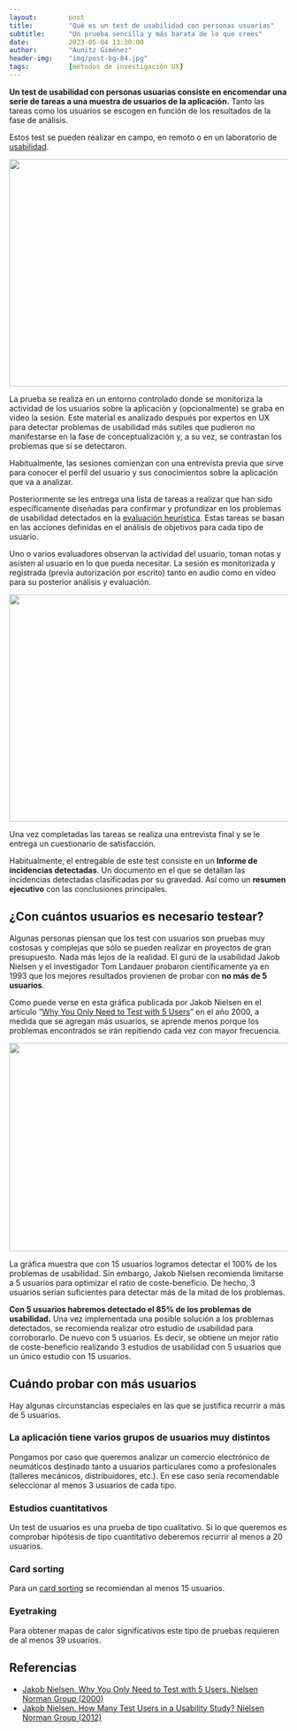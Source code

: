 ```yaml
---
layout:        post
title:         "Qué es un test de usabilidad con personas usuarias"
subtitle:      "Un prueba sencilla y más barata de lo que crees"
date:          2023-05-04 13:30:00
author:        "Aunitz Giménez"
header-img:    "img/post-bg-84.jpg"
tags:          [métodos de investigación UX]
---
```


<p><strong>Un test de usabilidad con personas usuarias consiste en encomendar una serie de tareas a una muestra de usuarios de la aplicación.</strong> Tanto las tareas como los usuarios se escogen en función de los resultados de la fase de análisis.</p>

<p>Estos test se pueden realizar en campo, en remoto o en un laboratorio de <a href="{{ site.baseurl }}{% post_url 2022-10-10-que-es-la-usabilidad-de-una-aplicacion %}">usabilidad</a>.</p>

<p><img src="{{ site.baseurl }}/img/que-es-un-test-con-personas-usuarias-01.jpg" loading="lazy" alt="" width="722" height="411"></p>

<p>La prueba se realiza en un entorno controlado donde se monitoriza la actividad de los usuarios sobre la aplicación y (opcionalmente) se graba en video la sesión. Este material es analizado después por expertos en UX para detectar problemas de usabilidad más sutiles que pudieron no manifestarse en la fase de conceptualización y, a su vez, se contrastan los problemas que sí se detectaron.</p>

<p>Habitualmente, las sesiones comienzan con una entrevista previa que sirve para conocer el perfil del usuario y sus conocimientos sobre la aplicación que va a analizar.</p>

<p>Posteriormente se les entrega una lista de tareas a realizar que han sido específicamente diseñadas para confirmar y profundizar en los problemas de usabilidad detectados en la <a href="{{ site.baseurl }}{% post_url 2023-05-08-que-es-un-test-heuristico %}">evaluación heurística</a>. Estas tareas se basan en las acciones definidas en el análisis de objetivos para cada tipo de usuario.</p>

<p>Uno o varios evaluadores observan la actividad del usuario, toman notas y asisten al usuario en lo que pueda necesitar. La sesión es monitorizada y registrada (previa autorización por escrito) tanto en audio como en video para su posterior análisis y evaluación.</p>

<p><img src="{{ site.baseurl }}/img/que-es-un-test-con-personas-usuarias-02.jpg" loading="lazy" alt="" width="722" height="411"></p>

<p>Una vez completadas las tareas se realiza una entrevista final y se le entrega un cuestionario de satisfacción.</p>

<p>Habitualmente, el entregable de este test consiste en un <strong>Informe de incidencias detectadas</strong>. Un documento en el que se detallan las incidencias detectadas clasificadas por su gravedad. Así como un <strong>resumen ejecutivo</strong> con las conclusiones principales.</p>

<h2>¿Con cuántos usuarios es necesario testear?</h2>

<p>Algunas personas piensan que los test con usuarios son pruebas muy costosas y complejas que sólo se pueden realizar en proyectos de gran presupuesto. Nada más lejos de la realidad. El gurú de la usabilidad Jakob Nielsen y el investigador Tom Landauer probaron científicamente ya en 1993 que los mejores resultados provienen de probar con <strong>no más de 5 usuarios</strong>.</p>

<p>Como puede verse en esta gráfica publicada por Jakob Nielsen en el artículo “<a href="https://www.nngroup.com/articles/why-you-only-need-to-test-with-5-users/" target="_blank" rel="noopener noreferrer">Why You Only Need to Test with 5 Users</a>” en el año 2000, a medida que se agregan más usuarios, se aprende menos porque los problemas encontrados se irán repitiendo cada vez con mayor frecuencia.</p>

<p><img src="{{ site.baseurl }}/img/que-es-un-test-con-personas-usuarias-03.gif" loading="lazy" alt="" width="631" height="377"></p>

<p>La gráfica muestra que con 15 usuarios logramos detectar el 100% de los problemas de usabilidad. Sin embargo, Jakob Nielsen recomienda limitarse a 5 usuarios para optimizar el ratio de coste-beneficio. De hecho, 3 usuarios serían suficientes para detectar más de la mitad de los problemas.</p>

<p><strong>Con 5 usuarios habremos detectado el 85% de los problemas de usabilidad.</strong> Una vez implementada una posible solución a los problemas detectados, se recomienda realizar otro estudio de usabilidad para corroborarlo. De nuevo con 5 usuarios. Es decir, se obtiene un mejor ratio de coste-beneficio realizando 3 estudios de usabilidad con 5 usuarios que un único estudio con 15 usuarios.</p>

<h2>Cuándo probar con más usuarios</h2>

<p>Hay algunas circunstancias especiales en las que se justifica recurrir a más de 5 usuarios.</p>

<h3>La aplicación tiene varios grupos de usuarios muy distintos</h3>

<p>Pongamos por caso que queremos analizar un comercio electrónico de neumáticos destinado tanto a usuarios particulares como a profesionales (talleres mecánicos, distribuidores, etc.). En ese caso sería recomendable seleccionar al menos 3 usuarios de cada tipo.</p>

<h3>Estudios cuantitativos</h3>

<p>Un test de usuarios es una prueba de tipo cualitativo. Si lo que queremos es comprobar hipótesis de tipo cuantitativo deberemos recurrir al menos a 20 usuarios.</p>

<h3>Card sorting</h3>

<p>Para un <a href="{{ site.baseurl }}{% post_url 2024-01-20-que-es-un-card-sorting %}">card sorting</a> se recomiendan al menos 15 usuarios.</p>

<h3>Eyetraking</h3>

<p>Para obtener mapas de calor significativos este tipo de pruebas requieren de al menos 39 usuarios.</p>

<h2 class="section-heading">Referencias</h2>

<ul>
	<li><a href="https://www.nngroup.com/articles/why-you-only-need-to-test-with-5-users/" target="_blank" rel="noopener noreferrer">Jakob Nielsen. Why You Only Need to Test with 5 Users. Nielsen Norman Group (2000)</a></li>
	<li><a href="https://www.nngroup.com/articles/how-many-test-users/" target="_blank" rel="noopener noreferrer">Jakob Nielsen. How Many Test Users in a Usability Study? Nielsen Norman Group (2012)</a></li>
</ul>
